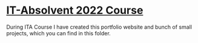 # [IT-Absolvent 2022 Course](https://matous.najman.cz/ita-course)

During ITA Course I have created this portfolio website and bunch of small projects, which you can find in this folder.

